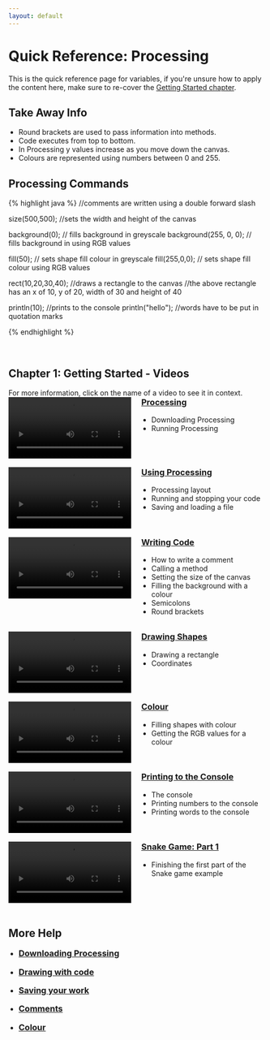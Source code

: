 ```yaml
---
layout: default
---
```


<style>
        .vid-container {
            display: flex;
            align-items: flex-start;
        }

        .vid-video {
            flex: 1;
        }

        .vid-content {
            flex: 1;
            margin-left: 20px;
        }

        h3 {
            margin-top: 0;
        }

        ul {
            padding-left: 20px;
        }
    </style>
<h1>Quick Reference: Processing</h1>

This is the quick reference page for variables, if you're unsure how to apply the content here, make sure to re-cover the <a href="../Lessons/getting_started">Getting Started chapter</a>.

<h2>Take Away Info</h2>
<ul>
<li>Round brackets are used to pass information into methods.</li>
<li>Code executes from top to bottom.</li>
<li>In Processing y values increase as you move down the canvas.</li>
<li>Colours are represented using numbers between 0 and 255.</li>
</ul>

<h2>Processing Commands</h2>
{% highlight java %}
//comments are written using a double forward slash

size(500,500); //sets the width and height of the canvas

background(0); // fills background in greyscale
background(255, 0, 0); // fills background in using RGB values

fill(50); // sets shape fill colour in greyscale
fill(255,0,0); // sets shape fill colour using RGB values

rect(10,20,30,40); //draws a rectangle to the canvas
//the above rectangle has an x of 10, y of 20, width of 30 and height of 40


println(10); //prints to the console
println("hello"); //words have to be put in quotation marks



{% endhighlight %}









<br>

<h2>Chapter 1: Getting Started - Videos</h2>
For more information, click on the name of a video to see it in context.

<div class="vid-container">
	<div class="vid-video">
		<video width="100%" controls>
			<source src="{{ site.baseurl }}Videos/downloading_processing.mp4" type="video/mp4">
			Your browser does not support the video tag.
		</video>
	</div>
	<div class="vid-content">
		<h3><a href="{{ site.baseurl }}Lessons/getting_started#processing">Processing</a></h3>
		<ul>
			<li>Downloading Processing</li>
			<li>Running Processing</li>
		</ul>
	</div>
</div>
<br>
<div class="vid-container">
	<div class="vid-video">
		<video width="100%" controls>
			<source src="{{ site.baseurl }}Videos/using_processing.mp4" type="video/mp4">
			Your browser does not support the video tag.
		</video>
	</div>
	<div class="vid-content">
		<h3><a href="{{ site.baseurl }}Lessons/getting_started#using_processing">Using Processing</a></h3>
		<ul>
			<li>Processing layout</li>
			<li>Running and stopping your code</li>
			<li>Saving and loading a file</li>
		</ul>
	</div>
</div>
<br>
<div class="vid-container">
	<div class="vid-video">
		<video width="100%" controls>
			<source src="{{ site.baseurl }}Videos/getting_started.mp4" type="video/mp4">
			Your browser does not support the video tag.
		</video>
	</div>
	<div class="vid-content">
		<h3><a href="{{ site.baseurl }}Lessons/getting_started#writing_code">Writing Code</a></h3>
		<ul>
			<li>How to write a comment</li>
			<li>Calling a method</li>
			<li>Setting the size of the canvas</li>
			<li>Filling the background with a colour</li>
			<li>Semicolons</li>
			<li>Round brackets</li>
		</ul>
	</div>
</div>
<br>
<div class="vid-container">
	<div class="vid-video">
		<video width="100%" controls>
			<source src="{{ site.baseurl }}Videos/drawing_shapes.mp4" type="video/mp4">
			Your browser does not support the video tag.
		</video>
	</div>
	<div class="vid-content">
		<h3><a href="{{ site.baseurl }}Lessons/getting_started#drawing_shapes">Drawing Shapes</a></h3>
		<ul>
			<li>Drawing a rectangle</li>
			<li>Coordinates</li>
		</ul>
	</div>
</div>
<br>
<div class="vid-container">
	<div class="vid-video">
		<video width="100%" controls>
			<source src="{{ site.baseurl }}Videos/colours.mp4" type="video/mp4">
			Your browser does not support the video tag.
		</video>
	</div>
	<div class="vid-content">
		<h3><a href="{{ site.baseurl }}Lessons/getting_started#colour">Colour</a></h3>
		<ul>
			<li>Filling shapes with colour</li>
			<li>Getting the RGB values for a colour</li>
		</ul>
	</div>
</div>
<br>
<div class="vid-container">
	<div class="vid-video">
		<video width="100%" controls>
			<source src="{{ site.baseurl }}Videos/printing_to_the_console.mp4" type="video/mp4">
			Your browser does not support the video tag.
		</video>
	</div>
	<div class="vid-content">
		<h3><a href="{{ site.baseurl }}Lessons/getting_started#printing_to_the_console">Printing to the Console</a></h3>
		<ul>
			<li>The console</li>
			<li>Printing numbers to the console</li>
			<li>Printing words to the console</li>
		</ul>
	</div>
</div>
<br>
<div class="vid-container">
	<div class="vid-video">
		<video width="100%" controls>
			<source src="{{ site.baseurl }}Videos/SnakeChapter1.mp4" type="video/mp4">
			Your browser does not support the video tag.
		</video>
	</div>
	<div class="vid-content">
		<h3><a href="{{ site.baseurl }}Lessons/getting_started#snake_video">Snake Game: Part 1</a></h3>
		<ul>
			<li>Finishing the first part of the Snake game example</li>
		</ul>
	</div>
</div>
<br>

<h2>More Help</h2>
<ul>
    <li><h3><a href="https://youtu.be/4JzDttgdILQ?si=eG1rFRHOnqr2_k7q&t=887" target="_blank">Downloading Processing</a></h3></li>
    <li><h3><a href="https://youtu.be/4JzDttgdILQ?si=I6N-xEoogS8rEr6k&t=1055" target="_blank">Drawing with code</a></h3></li>
    <li><h3><a href="https://youtu.be/4JzDttgdILQ?si=F1g9Vkxesxap7ZNT&t=2360" target="_blank">Saving your work</a></h3></li>
    <li><h3><a href="https://youtu.be/4JzDttgdILQ?si=BiAwOxhUJhz7EvZG&t=2463" target="_blank">Comments</a></h3></li>
    <li><h3><a href="https://youtu.be/4JzDttgdILQ?si=Ny06ca4DmfUWfpXK&t=2679" target="_blank">Colour</a></h3></li>
</ul>
